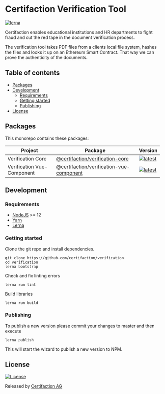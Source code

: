 # Certifaction Verification Tool

[![lerna][lerna]][lerna-url]

Certifaction enables educational institutions and HR departments to fight fraud and cut the red tape in the document verification process.

The verification tool takes PDF files from a clients local file system, hashes the files and looks it up on an Ethereum Smart Contract. That way we can prove the authenticity of the documents.

## Table of contents

* [Packages](#packages)
* [Development](#development)
    * [Requirements](#requirements)
    * [Getting started](#getting-started)
    * [Publishing](#publishing)
* [License](#license)

## Packages

This monorepo contains these packages:

| Project | Package | Version |
|---|---|---|
| Verification Core | [@certifaction/verification-core](https://github.com/certifaction/verification/tree/master/packages/verification-core) | [![latest](https://img.shields.io/npm/v/%40certifaction%2Fverification-core/latest.svg)](https://npmjs.com/package/@certifaction/verification-core) |
| Verification Vue-Component | [@certifaction/verification-vue-component](https://github.com/certifaction/verification/tree/master/packages/verification-vue-component) | [![latest](https://img.shields.io/npm/v/%40certifaction%2Fverification-vue-component/latest.svg)](https://npmjs.com/package/@certifaction/verification-vue-component) |

## Development

### Requirements

* [NodeJS](https://nodejs.org) >= 12
* [Yarn](https://yarnpkg.com)
* [Lerna](https://lerna.js.org/)

### Getting started

Clone the git repo and install dependencies.
```shell script
git clone https://github.com/certifaction/verification
cd verification
lerna bootstrap
```

Check and fix linting errors
```shell script
lerna run lint
```

Build libraries
```shell script
lerna run build
```

### Publishing

To publish a new version please commit your changes to master and then execute

```shell script
lerna publish
```

This will start the wizard to publish a new version to NPM.

## License

[![License](https://img.shields.io/badge/license-MIT-blue.svg)](https://github.com/certifaction/verification/blob/master/LICENSE)

Released by [Certifaction AG](https://certifaction.io)

[lerna]: https://img.shields.io/badge/maintained%20with-lerna-cc00ff.svg
[lerna-url]: https://lerna.js.org/
